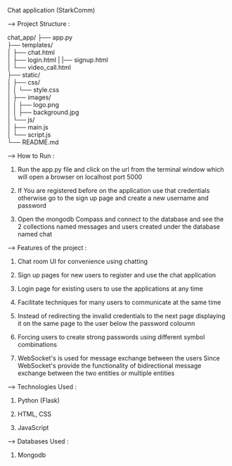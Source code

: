 Chat application (StarkComm)

--> Project Structure :

chat_app/
├── app.py                      
├── templates/                  
│   ├── chat.html              
│   ├── login.html
|   |── signup.html           
│   └── video_call.html             
├── static/                     
│   ├── css/                    
│   │   └── style.css          
│   ├── images/                 
│   │   ├── logo.png            
│   │   ├── background.jpg      
│   └── js/                    
│       ├── main.js            
│       └── script.js           
└── README.md                   



--> How to Run :

1) Run the app.py file and click on the url from the terminal window which will open a browser on localhost port 5000

2) If You are registered before on the application use that credentials otherwise go to the sign up page and create a new username and password 

3) Open the mongodb Compass and connect to the database and see the 2 collections named messages and users created under the database named chat 


--> Features of the project : 

1)  Chat room UI for convenience using chatting 

2) Sign up pages for new users to register and use the chat application 

3) Login page for existing users to use the applications at  any time 

4) Facilitate techniques for many users to communicate at the same time 

5) Instead of redirecting the invalid credentials to the next page displaying it on the same page to the user below the password coloumn 

6) Forcing users to create strong passwords using different symbol combinations 

7) WebSocket's is used for message exchange between the users 
  Since WebSocket's provide the functionality of bidirectional message exchange between the two entities or multiple entities 


--> Technologies Used :

1) Python (Flask)

2) HTML, CSS

3) JavaScript 


--> Databases Used :

1) Mongodb 

